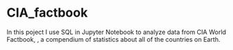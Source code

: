 # CIA_factbook
In this poject I use SQL in Jupyter Notebook to analyze data from CIA World Factbook, , a compendium of statistics about all of the countries on Earth. 
